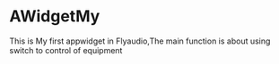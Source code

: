 # AWidgetMy
This is My first appwidget in  Flyaudio,The main function is about using  switch to control of equipment 
